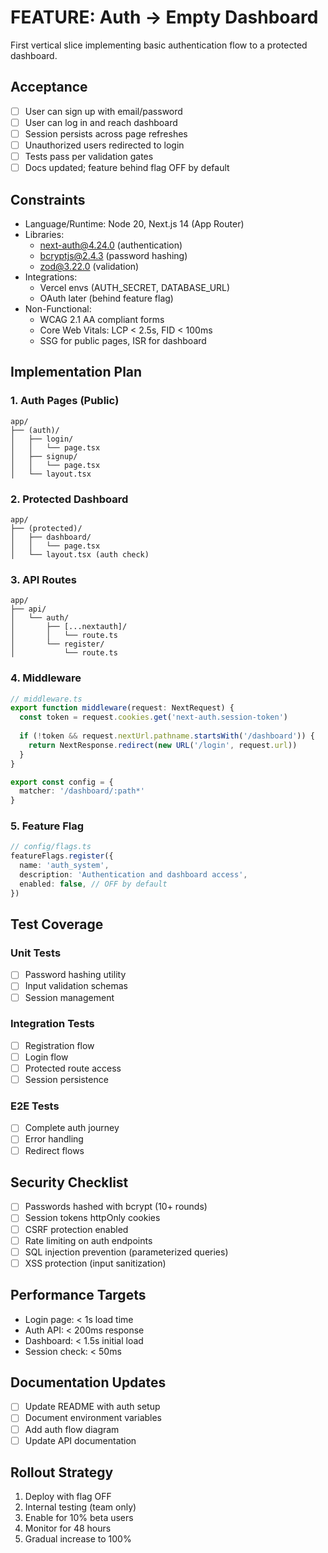# FEATURE: Auth → Empty Dashboard
First vertical slice implementing basic authentication flow to a protected dashboard.

## Acceptance
- [ ] User can sign up with email/password
- [ ] User can log in and reach dashboard
- [ ] Session persists across page refreshes
- [ ] Unauthorized users redirected to login
- [ ] Tests pass per validation gates
- [ ] Docs updated; feature behind flag OFF by default

## Constraints
- Language/Runtime: Node 20, Next.js 14 (App Router)
- Libraries: 
  - next-auth@4.24.0 (authentication)
  - bcryptjs@2.4.3 (password hashing)
  - zod@3.22.0 (validation)
- Integrations: 
  - Vercel envs (AUTH_SECRET, DATABASE_URL)
  - OAuth later (behind feature flag)
- Non-Functional: 
  - WCAG 2.1 AA compliant forms
  - Core Web Vitals: LCP < 2.5s, FID < 100ms
  - SSG for public pages, ISR for dashboard

## Implementation Plan

### 1. Auth Pages (Public)
```
app/
├── (auth)/
│   ├── login/
│   │   └── page.tsx
│   ├── signup/
│   │   └── page.tsx
│   └── layout.tsx
```

### 2. Protected Dashboard
```
app/
├── (protected)/
│   ├── dashboard/
│   │   └── page.tsx
│   └── layout.tsx (auth check)
```

### 3. API Routes
```
app/
├── api/
│   └── auth/
│       ├── [...nextauth]/
│       │   └── route.ts
│       └── register/
│           └── route.ts
```

### 4. Middleware
```typescript
// middleware.ts
export function middleware(request: NextRequest) {
  const token = request.cookies.get('next-auth.session-token')
  
  if (!token && request.nextUrl.pathname.startsWith('/dashboard')) {
    return NextResponse.redirect(new URL('/login', request.url))
  }
}

export const config = {
  matcher: '/dashboard/:path*'
}
```

### 5. Feature Flag
```typescript
// config/flags.ts
featureFlags.register({
  name: 'auth_system',
  description: 'Authentication and dashboard access',
  enabled: false, // OFF by default
})
```

## Test Coverage

### Unit Tests
- [ ] Password hashing utility
- [ ] Input validation schemas
- [ ] Session management

### Integration Tests
- [ ] Registration flow
- [ ] Login flow
- [ ] Protected route access
- [ ] Session persistence

### E2E Tests
- [ ] Complete auth journey
- [ ] Error handling
- [ ] Redirect flows

## Security Checklist
- [ ] Passwords hashed with bcrypt (10+ rounds)
- [ ] Session tokens httpOnly cookies
- [ ] CSRF protection enabled
- [ ] Rate limiting on auth endpoints
- [ ] SQL injection prevention (parameterized queries)
- [ ] XSS protection (input sanitization)

## Performance Targets
- Login page: < 1s load time
- Auth API: < 200ms response
- Dashboard: < 1.5s initial load
- Session check: < 50ms

## Documentation Updates
- [ ] Update README with auth setup
- [ ] Document environment variables
- [ ] Add auth flow diagram
- [ ] Update API documentation

## Rollout Strategy
1. Deploy with flag OFF
2. Internal testing (team only)
3. Enable for 10% beta users
4. Monitor for 48 hours
5. Gradual increase to 100%